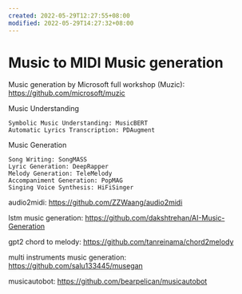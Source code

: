 ```yaml
---
created: 2022-05-29T12:27:55+08:00
modified: 2022-05-29T14:27:32+08:00
---
```


# Music to MIDI Music generation

Music generation by Microsoft full workshop (Muzic):
https://github.com/microsoft/muzic

Music Understanding

    Symbolic Music Understanding: MusicBERT
    Automatic Lyrics Transcription: PDAugment

Music Generation

    Song Writing: SongMASS
    Lyric Generation: DeepRapper
    Melody Generation: TeleMelody
    Accompaniment Generation: PopMAG
    Singing Voice Synthesis: HiFiSinger

audio2midi:
https://github.com/ZZWaang/audio2midi

lstm music generation:
https://github.com/dakshtrehan/AI-Music-Generation

gpt2 chord to melody:
https://github.com/tanreinama/chord2melody

 multi instruments music generation:
https://github.com/salu133445/musegan

musicautobot:
https://github.com/bearpelican/musicautobot

